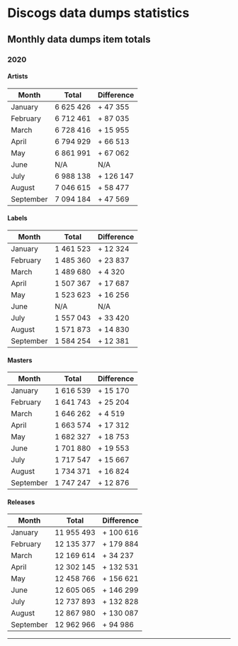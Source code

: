 # Discogs data dumps statistics

## Monthly data dumps item totals

### 2020

#### Artists

| Month     | Total     | Difference |
|-----------|-----------|------------|
| January   | 6 625 426 | + 47 355   |
| February  | 6 712 461 | + 87 035   |
| March     | 6 728 416 | + 15 955   |
| April     | 6 794 929 | + 66 513   |
| May       | 6 861 991 | + 67 062   |
| June      | N/A       | N/A        |
| July      | 6 988 138 | + 126 147  |
| August    | 7 046 615 | +  58 477  |
| September | 7 094 184 | +  47 569  |

#### Labels

| Month     | Total     | Difference |
|-----------|-----------|------------|
| January   | 1 461 523 | + 12 324   |
| February  | 1 485 360 | + 23 837   |
| March     | 1 489 680 | +  4 320   |
| April     | 1 507 367 | + 17 687   |
| May       | 1 523 623 | + 16 256   |
| June      | N/A       | N/A        |
| July      | 1 557 043 | + 33 420   |
| August    | 1 571 873 | + 14 830   |
| September | 1 584 254 | + 12 381   |

#### Masters

| Month     | Total     | Difference |
|-----------|-----------|------------|
| January   | 1 616 539 | + 15 170   |
| February  | 1 641 743 | + 25 204   |
| March     | 1 646 262 | +  4 519   |
| April     | 1 663 574 | + 17 312   |
| May       | 1 682 327 | + 18 753   |
| June      | 1 701 880 | + 19 553   |
| July      | 1 717 547 | + 15 667   |
| August    | 1 734 371 | + 16 824   |
| September | 1 747 247 | + 12 876   |

#### Releases

| Month     | Total      | Difference |
|-----------|------------|------------|
| January   | 11 955 493 | + 100 616  |
| February  | 12 135 377 | + 179 884  |
| March     | 12 169 614 | +  34 237  |
| April     | 12 302 145 | + 132 531  |
| May       | 12 458 766 | + 156 621  |
| June      | 12 605 065 | + 146 299  |
| July      | 12 737 893 | + 132 828  |
| August    | 12 867 980 | + 130 087  |
| September | 12 962 966 | +  94 986  |

---

